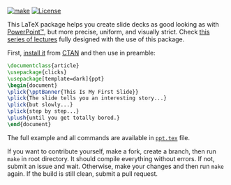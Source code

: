 [![make](https://github.com/yegor256/ppt/actions/workflows/latexmk.yml/badge.svg)](https://github.com/yegor256/ppt/actions/workflows/latexmk.yml)
[![License](https://img.shields.io/badge/license-MIT-green.svg)](https://github.com/yegor256/ppt/blob/master/LICENSE.txt)

This LaTeX package helps you create slide decks as good looking
as with [PowerPoint™](https://en.wikipedia.org/wiki/Microsoft_PowerPoint),
but more precise, uniform, and visually strict.
Check [this series of lectures](https://github.com/yegor256/ssd16)
fully designed with the use of this package.

First, [install it](https://en.wikibooks.org/wiki/LaTeX/Installing_Extra_Packages)
from [CTAN](https://ctan.org/pkg/ppt)
and then use in preamble:

```tex
\documentclass{article}
\usepackage{clicks}
\usepackage[template=dark]{ppt}
\begin{document}
\plick{\pptBanner{This Is My First Slide}}
\plick{The slide tells you an interesting story...}
\plick{but slowly...}
\plick{step by step...}
\plush{until you get totally bored.}
\end{document}
```

The full example and all commands are available in
[`ppt.tex`](https://github.com/yegor256/ppt/blob/master/ppt.tex) file.

If you want to contribute yourself, make a fork, create a branch,
then run `make` in root directory.
It should compile everything without errors. If not, submit an issue and wait.
Otherwise, make your changes and then run `make` again. If the build is
still clean, submit a pull request.
